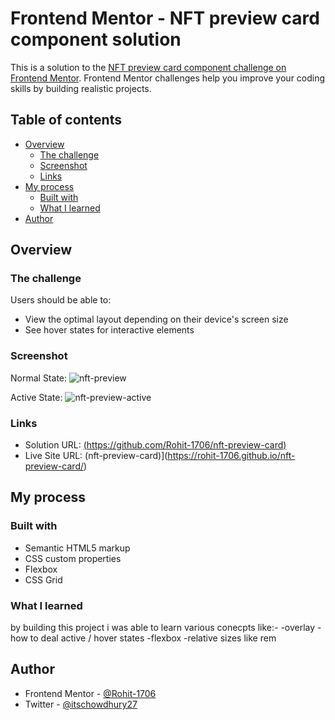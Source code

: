 # Frontend Mentor - NFT preview card component solution

This is a solution to the [NFT preview card component challenge on Frontend Mentor](https://www.frontendmentor.io/challenges/nft-preview-card-component-SbdUL_w0U). Frontend Mentor challenges help you improve your coding skills by building realistic projects. 

## Table of contents

- [Overview](#overview)
  - [The challenge](#the-challenge)
  - [Screenshot](#screenshot)
  - [Links](#links)
- [My process](#my-process)
  - [Built with](#built-with)
  - [What I learned](#what-i-learned)
- [Author](#author)


## Overview

### The challenge

Users should be able to:

- View the optimal layout depending on their device's screen size
- See hover states for interactive elements

### Screenshot
Normal State: ![nft-preview](https://user-images.githubusercontent.com/84618233/224504241-fb7372ff-03aa-42e7-8709-c829ef4b9d12.png)

Active State: ![nft-preview-active](https://user-images.githubusercontent.com/84618233/224504235-f2edc7f7-d070-4537-946c-6da833692f42.png)

### Links

- Solution URL: [(https://github.com/Rohit-1706/nft-preview-card)](https://github.com/Rohit-1706/nft-preview-card)
- Live Site URL: (nft-preview-card)](https://rohit-1706.github.io/nft-preview-card/)

## My process

### Built with

- Semantic HTML5 markup
- CSS custom properties
- Flexbox
- CSS Grid

### What I learned

by building this project i was able to learn various conecpts like:-
-overlay
-how to deal active / hover states
-flexbox
-relative sizes like rem

## Author

- Frontend Mentor - [@Rohit-1706](https://www.frontendmentor.io/profile/Rohit-1706)
- Twitter - [@itschowdhury27](https://www.twitter.com/itschowdhury27)
